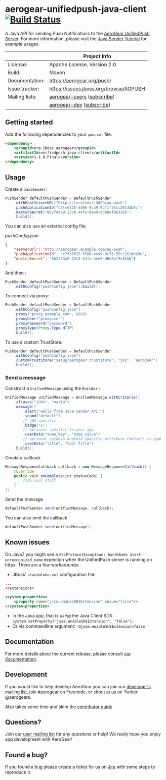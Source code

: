# aerogear-unifiedpush-java-client [![Build Status](https://travis-ci.org/aerogear/aerogear-unifiedpush-java-client.png)](https://travis-ci.org/aerogear/aerogear-unifiedpush-java-client)

A Java API for sending Push Notifications to the [AeroGear UnifiedPush Server](https://github.com/aerogear/aerogear-unifiedpush-server). For more information, please visit the [Java Sender Tutorial](http://aerogear.org/docs/unifiedpush/GetStartedwithJavaSender/) for example usages.

|                 | Project Info  |
| --------------- | ------------- |
| License:        | Apache License, Version 2.0  |
| Build:          | Maven  |
| Documentation:  | https://aerogear.org/push/  |
| Issue tracker:  | https://issues.jboss.org/browse/AGPUSH  |
| Mailing lists:  | [aerogear-users](http://aerogear-users.1116366.n5.nabble.com/) ([subscribe](https://lists.jboss.org/mailman/listinfo/aerogear-users))  |
|                 | [aerogear-dev](http://aerogear-dev.1069024.n5.nabble.com/) ([subscribe](https://lists.jboss.org/mailman/listinfo/aerogear-dev))  |

## Getting started

Add the following dependencies to your ```pom.xml``` file:

```xml
<dependency>
    <groupId>org.jboss.aerogear</groupId>
    <artifactId>unifiedpush-java-client</artifactId>
    <version>1.1.0.Final</version>
</dependency>
```

## Usage

Create a ```JavaSender```:

```java
PushSender defaultPushSender = DefaultPushSender
    .withRootServerURL("http://localhost:8080/ag-push")
    .pushApplicationId("c7fc6525-5506-4ca9-9cf1-55cc261ddb9c")
    .masterSecret("8b2f43a9-23c8-44fe-bee9-d6b0af9e316b")
    .build();
```

You can also use an external config file:

_pushConfig.json_

```json
{
    "serverUrl": "http://aerogear.example.com/ag-push",
    "pushApplicationId": "c7fc6525-5506-4ca9-9cf1-55cc261ddb9c",
    "masterSecret": "8b2f43a9-23c8-44fe-bee9-d6b0af9e316b"}
}
```

And then :

```java
PushSender defaultPushSender = DefaultPushSender
    .withConfig("pushConfig.json").build();
```


To connect via proxy:

```java
PushSender defaultPushSender = DefaultPushSender
    .withConfig("pushConfig.json")
    .proxy("proxy.example.com", 8080)
    .proxyUser("proxyuser")
    .proxyPassword("password")
    .proxyType(Proxy.Type.HTTP)
    .build();

```

To use a custom TrustStore:

```java
PushSender defaultPushSender = DefaultPushSender
    .withConfig("pushConfig.json")
    .customTrustStore("setup/aerogear.truststore", "jks", "aerogear")
    .build();
```

### Send a message

Construct a ```UnifiedMessage``` using the ```Builder``` :

```java
UnifiedMessage unifiedMessage = UnifiedMessage.withCriteria()
    .aliases("john", "maria")
    .message()
        .alert("Hello from Java Sender API!")
        .sound("default")
        // iOS specific
        .badge("1")
        // optional specific to your app
        .userData("some_key", "some_value")
        // optional cordova Android specific attribute (default is appName)
        .userData("title", "Cool Title") 
    .build();
```

Create a callback

```java
MessageResponseCallback callback = new MessageResponseCallback() {
    @Override
    public void onComplete(int statusCode) {
        //do cool stuff
    }
};
```

Send the message

```java
defaultPushSender.send(unifiedMessage, callback); 
```

You can also omit the callback

```java
defaultPushSender.send(unifiedMessage); 
```

## Known issues

On Java7 you might see a ```SSLProtocolException: handshake alert: unrecognized_name``` expection when the UnifiedPush server is running on https. There are a few workarounds:

* JBoss' ```standalone.xml``` configuration file:
 
```xml
...
</extensions>

<system-properties>
    <property name="jsse.enableSNIExtension" value="false"/>
</system-properties>
```

* in the Java app, that is _using_ the Java Client SDK: ```System.setProperty("jsse.enableSNIExtension", "false");```
* Or via commandline argument: ```-Djsse.enableSNIExtension=false```

## Documentation

For more details about the current release, please consult [our documentation](https://aerogear.org/docs/unifiedpush/).

## Development

If you would like to help develop AeroGear you can join our [developer's mailing list](https://lists.jboss.org/mailman/listinfo/aerogear-dev), join #aerogear on Freenode, or shout at us on Twitter @aerogears.

Also takes some time and skim the [contributor guide](http://aerogear.org/docs/guides/Contributing/)

## Questions?

Join our [user mailing list](https://lists.jboss.org/mailman/listinfo/aerogear-users) for any questions or help! We really hope you enjoy app development with AeroGear!

## Found a bug?

If you found a bug please create a ticket for us on [Jira](https://issues.jboss.org/browse/AGPUSH) with some steps to reproduce it.
